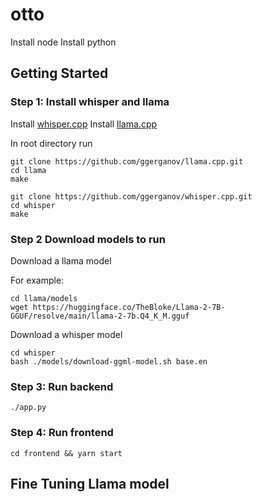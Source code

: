 # otto

Install node
Install python

## Getting Started

### Step 1: Install whisper and llama

Install [whisper.cpp](https://github.com/ggerganov/whisper.cpp)
Install [llama.cpp](https://github.com/ggerganov/llama.cpp)

In root directory run

```
git clone https://github.com/ggerganov/llama.cpp.git
cd llama
make
```

```
git clone https://github.com/ggerganov/whisper.cpp.git
cd whisper
make
```

### Step 2 Download models to run

Download a llama model

For example:
```
cd llama/models
wget https://huggingface.co/TheBloke/Llama-2-7B-GGUF/resolve/main/llama-2-7b.Q4_K_M.gguf
```

Download a whisper model

```
cd whisper
bash ./models/download-ggml-model.sh base.en
```

### Step 3: Run backend

```
./app.py
```

### Step 4: Run frontend

```
cd frontend && yarn start
```

## Fine Tuning Llama model
